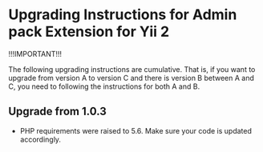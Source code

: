 Upgrading Instructions for Admin pack Extension for Yii 2
=========================================================

!!!IMPORTANT!!!

The following upgrading instructions are cumulative. That is,
if you want to upgrade from version A to version C and there is
version B between A and C, you need to following the instructions
for both A and B.

Upgrade from 1.0.3
------------------

* PHP requirements were raised to 5.6. Make sure your code is updated accordingly.

